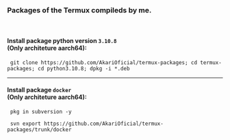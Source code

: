 ### Packages of the Termux compileds by me.

<br>

#### **Install package python version** `3.10.8` <br> (**Only** architeture **aarch64**):
```
 git clone https://github.com/AkariOficial/termux-packages; cd termux-packages; cd python3.10.8; dpkg -i *.deb
```
---

#### Install package `docker` <br> (**Only** architeture **aarch64**):
```
 pkg in subversion -y
```

```
 svn export https://github.com/AkariOficial/termux-packages/trunk/docker
```
